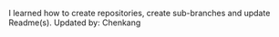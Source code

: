 I learned how to create repositories, create sub-branches and update Readme(s).
Updated by: Chenkang

